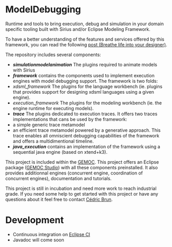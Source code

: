 # ModelDebugging
Runtime and tools to bring execution, debug and simulation in your domain specific tooling built with Sirius and/or Eclipse Modeling Framework.

To have a better understanding of the features and services offered by this framework, you can read the following [post (Breathe life into your designer)](http://gemoc.org/breathe-life-into-your-designer/).

The repository includes several components:
- ___simulationmodelanimation___ The plugins required to animate models with Sirius
- ___framework___ contains the components used to implement execution engines with model debugging support. The framework is two folds: 
 - *xdsml_framework* The plugins for the language workbench (ie. plugins that provides support for designing xdsml languages using a given engine). 
 - *execution_framework* The plugins for the modeling workbench (ie. the engine runtime for executing models).
- ___trace___ The plugins dedicated to execution traces. It offers two traces implementations that cans be used by the framework:
 - a simple generic trace metamodel 
 - an efficient trace metamodel powered by a generative approach. This trace enables all omniscient debugging capabilities of the framework and offers a multidimentional timeline.
- ___java_execution___ contains an implementation of the framework using a sequential java engine (based on xtend+k3). 

This project is included within the [GEMOC](http://gemoc.org/ "GEMOC Homepage"). This project offers an Eclipse package ([GEMOC Studio](http://gemoc.org/studio-download/)) with all these components preinstalled. It also provides additionnal engines (concurrent engine, coordination of concurrent engines), documentation and tutorials.



This project is still in incubation and need more work to reach industrial grade. If you need some help to get started with this project or have any questions about it feel free to contact [Cédric Brun](mailto:cedric.brun@obeo.fr).

# Development
- Continuous integration on [Eclipse CI](https://ci.eclipse.org/gemoc/job/gemoc-studio/)
- Javadoc will come soon
